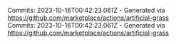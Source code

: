 Commits: 2023-10-16T00:42:23.061Z - Generated via https://github.com/marketplace/actions/artificial-grass
<br>
Commits: 2023-10-16T00:42:23.061Z - Generated via https://github.com/marketplace/actions/artificial-grass
<br>
